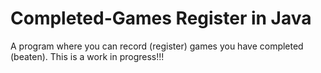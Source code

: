 # Completed-Games Register in Java
A program where you can record (register) games you have completed (beaten). This is a work in progress!!!
